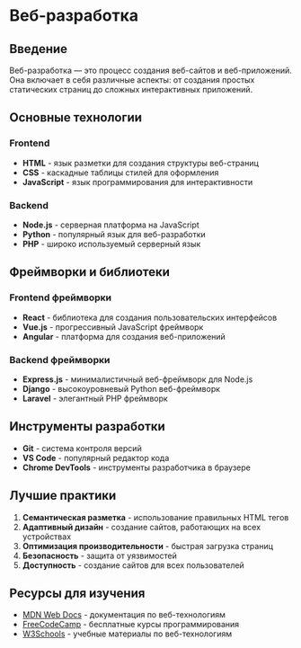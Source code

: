 # Веб-разработка

## Введение

Веб-разработка — это процесс создания веб-сайтов и веб-приложений. Она включает в себя различные аспекты: от создания простых статических страниц до сложных интерактивных приложений.

## Основные технологии

### Frontend

- **HTML** - язык разметки для создания структуры веб-страниц
- **CSS** - каскадные таблицы стилей для оформления
- **JavaScript** - язык программирования для интерактивности

### Backend

- **Node.js** - серверная платформа на JavaScript
- **Python** - популярный язык для веб-разработки
- **PHP** - широко используемый серверный язык

## Фреймворки и библиотеки

### Frontend фреймворки

- **React** - библиотека для создания пользовательских интерфейсов
- **Vue.js** - прогрессивный JavaScript фреймворк
- **Angular** - платформа для создания веб-приложений

### Backend фреймворки

- **Express.js** - минималистичный веб-фреймворк для Node.js
- **Django** - высокоуровневый Python веб-фреймворк
- **Laravel** - элегантный PHP фреймворк

## Инструменты разработки

- **Git** - система контроля версий
- **VS Code** - популярный редактор кода
- **Chrome DevTools** - инструменты разработчика в браузере

## Лучшие практики

1. **Семантическая разметка** - использование правильных HTML тегов
2. **Адаптивный дизайн** - создание сайтов, работающих на всех устройствах
3. **Оптимизация производительности** - быстрая загрузка страниц
4. **Безопасность** - защита от уязвимостей
5. **Доступность** - создание сайтов для всех пользователей

## Ресурсы для изучения

- [MDN Web Docs](https://developer.mozilla.org/) - документация по веб-технологиям
- [FreeCodeCamp](https://www.freecodecamp.org/) - бесплатные курсы программирования
- [W3Schools](https://www.w3schools.com/) - учебные материалы по веб-технологиям